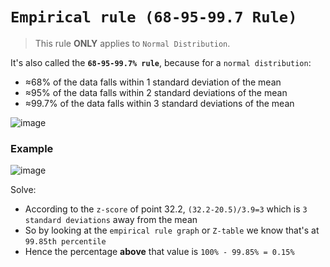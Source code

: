 # `Empirical rule (68-95-99.7 Rule)`
> This rule **ONLY** applies to `Normal Distribution`.

It's also called the **`68-95-99.7% rule`**, because for a `normal distribution`:
- ≈68% of the data falls within 1 standard deviation of the mean
- ≈95% of the data falls within 2 standard deviations of the mean
- ≈99.7% of the data falls within 3 standard deviations of the mean

![image](https://user-images.githubusercontent.com/14041622/38298757-d8ec3036-382a-11e8-964e-b5d23a3a9798.png)


### Example
![image](https://user-images.githubusercontent.com/14041622/43830016-f1533b9a-9b32-11e8-96c5-528d1d5b61e5.png)

Solve:
- According to the `z-score` of point 32.2, `(32.2-20.5)/3.9=3` which is `3 standard deviations` away from the mean
- So by looking at the `empirical rule graph` or `Z-table` we know that's at `99.85th percentile`
- Hence the percentage **above** that value is `100% - 99.85% = 0.15%`